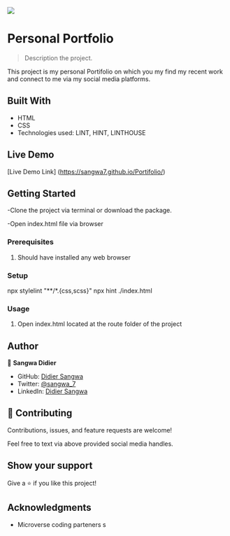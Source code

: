 ![](https://img.shields.io/badge/Microverse-blueviolet)

# Personal Portfolio

> Description the project.

This project is my personal Portifolio on which you my find my recent work and connect to me via my social media platforms.

## Built With

- HTML
- CSS
- Technologies used: LINT, HINT, LINTHOUSE

## Live Demo

[Live Demo Link] (https://sangwa7.github.io/Portifolio/)


## Getting Started

-Clone the project via terminal or download the package.

-Open index.html file via browser

### Prerequisites

1. Should have installed any web browser

### Setup

npx stylelint "**/*.{css,scss}" npx hint ./index.html

### Usage

1. Open index.html located at the route folder of the project



## Author

👤 **Sangwa Didier**

- GitHub: [Didier Sangwa](https://github.com/sangwa7)
- Twitter: [@sangwa_7](https://twitter.com/sangwa_7)
- LinkedIn: [Didier Sangwa](https://www.linkedin.com/in/didier-sangwa-463054227)


## 🤝 Contributing

Contributions, issues, and feature requests are welcome!

Feel free to text via above provided social media handles.

## Show your support

Give a ⭐️ if you like this project!

## Acknowledgments

- Microverse coding parteners
s

